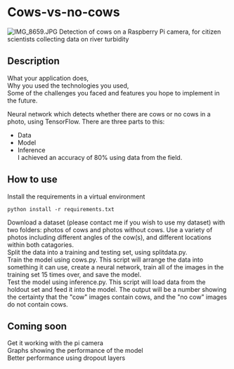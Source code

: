 # Cows-vs-no-cows
![IMG_8659.JPG](./IMG_8659.JPG)
Detection of cows on a Raspberry Pi camera, for citizen scientists collecting data on river turbidity

## Description

What your application does,  
Why you used the technologies you used,  
Some of the challenges you faced and features you hope to implement in the future.  

Neural network which detects whether there are cows or no cows in a photo, using TensorFlow. There are three parts to this:  
* Data
* Model
* Inference  
I achieved an accuracy of 80% using data from the field.

## How to use

Install the requirements in a virtual environment
```
python install -r requirements.txt
```
Download a dataset (please contact me if you wish to use my dataset) with two folders: photos of cows and photos without cows. Use a variety of photos including different angles of the cow(s), and different locations within both catagories.  
Split the data into a training and testing set, using splitdata.py.  
Train the model using cows.py. This script will arrange the data into something it can use, create a neural network, train all of the images in the training set 15 times over, and save the model.  
Test the model using inference.py. This script will load data from the holdout set and feed it into the model. The output will be a number showing the certainty that the "cow" images contain cows, and the "no cow" images do not contain cows.  


## Coming soon

Get it working with the pi camera  
Graphs showing the performance of the model  
Better performance using dropout layers  
